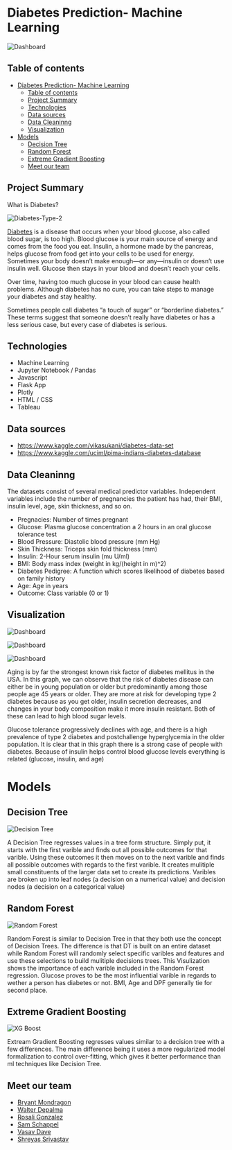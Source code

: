 # Diabetes Prediction- Machine Learning

![Dashboard](./static/images/homepage.png)

## Table of contents

- [Diabetes Prediction- Machine Learning](#diabetes-prediction--machine-learning)
  - [Table of contents](#table-of-contents)
  - [Project Summary](#project-summary)
  - [Technologies](#technologies)
  - [Data sources](#data-sources)
  - [Data Cleaninng](#data-cleaninng)
  - [Visualization](#visualization)
- [Models](#models)
  - [Decision Tree](#decision-tree)
  - [Random Forest](#random-forest)
  - [Extreme Gradient Boosting](#extreme-gradient-boosting)
  - [Meet our team](#meet-our-team)

## Project Summary

What is Diabetes?

![Diabetes-Type-2](https://user-images.githubusercontent.com/53684246/141233846-552ec140-4a15-4073-b62e-b26c582efe81.jpg)

[Diabetes](https://www.niddk.nih.gov/health-information/diabetes/overview/what-is-diabetes) is a disease that occurs when your blood glucose, also called blood sugar, is too high. Blood glucose is your main source of energy and comes from the food you eat. Insulin, a hormone made by the pancreas, helps glucose from food get into your cells to be used for energy. Sometimes your body doesn’t make enough—or any—insulin or doesn’t use insulin well. Glucose then stays in your blood and doesn’t reach your cells.

Over time, having too much glucose in your blood can cause health problems. Although diabetes has no cure, you can take steps to manage your diabetes and stay healthy.

Sometimes people call diabetes “a touch of sugar” or “borderline diabetes.” These terms suggest that someone doesn’t really have diabetes or has a less serious case, but every case of diabetes is serious.

## Technologies

- Machine Learning
- Jupyter Notebook / Pandas
- Javascript
- Flask App
- Plotly
- HTML / CSS
- Tableau

## Data sources

- <https://www.kaggle.com/vikasukani/diabetes-data-set>
- <https://www.kaggle.com/uciml/pima-indians-diabetes-database>

## Data Cleaninng

The datasets consist of several medical predictor variables. Independent variables include the number of pregnancies the patient has had, their BMI, insulin level, age, skin thickness, and so on.

- Pregnacies: Number of times pregnant
- Glucose: Plasma glucose concentration a 2 hours in an oral glucose tolerance test
- Blood Pressure: Diastolic blood pressure (mm Hg)
- Skin Thickness: Triceps skin fold thickness (mm)
- Insulin: 2-Hour serum insulin (mu U/ml)
- BMI: Body mass index (weight in kg/(height in m)^2)
- Diabetes Pedigree: A function which scores likelihood of diabetes based on family history
- Age: Age in years
- Outcome: Class variable (0 or 1)

## Visualization

![Dashboard](./static/images/dashboard.png)

![Dashboard](./static/images/dashboard2.png)

![Dashboard](./static/images/dashboard3.png)

Aging is by far the strongest known risk factor of diabetes mellitus in the USA. In this graph, we can observe that the risk of diabetes disease can either be in young population or older but predominantly among those people age 45 years or older. They are more at risk for developing type 2 diabetes because as you get older, insulin secretion decreases, and changes in your body composition make it more insulin resistant. Both of these can lead to high blood sugar levels.

Glucose tolerance progressively declines with age, and there is a high prevalence of type 2 diabetes and postchallenge hyperglycemia in the older population. It is clear that in this graph there is a strong case of people with diabetes. Because of insulin helps control blood glucose levels everything is related (glucose, insulin, and age)
# Models

## Decision Tree

![Decision Tree](./Visualization/decision_tree.png)

A Decision Tree regresses values in a tree form structure. Simply put, it starts with the first varible and finds out all possible outcomes for that varible. Using these outcomes it then moves on to the next varible and finds all possible outcomes with regards to the first varible. It creates mulitiple small constituents of the larger data set to create its predictions. Varibles are broken up into leaf nodes (a decision on a numerical value) and decision nodes (a decision on a categorical value)

## Random Forest

![Random Forest](./Visualization/random_forest.png)

Random Forest is similar to Decision Tree in that they both use the concept of Decision Trees. The difference is that DT is built on an entire dataset while Random Forest will randomly select specific varibles and features and use these selections to build mulitiple decisions trees. This Visulization shows the importance of each varible included in the Random Forest regression. Glucose proves to be the most influential varible in regards to wether a person has diabetes or not. BMI, Age and DPF generally tie for second place.

## Extreme Gradient Boosting

![XG Boost](./Visualization/xgboost_features.png)

Extream Gradient Boosting regresses values similar to a decision tree with a few differences. The main difference being it uses a more regularized model formalization to control over-fitting, which gives it better performance than ml techniques like Decision Tree.

## Meet our team

- [Bryant Mondragon](https://github.com/MondragB)
- [Walter Depalma](https://github.com/Wdepalma)
- [Rosali Gonzalez](https://github.com/applepassion4)
- [Sam Schappel](https://github.com/sammyschapps87)
- [Vasav Dave](https://github.com/vasavdave)
- [Shreyas Srivastav](https://github.com/ssrivastav0494)
